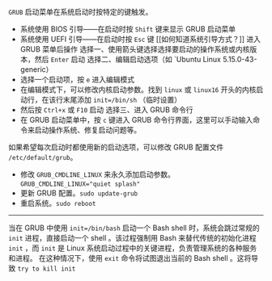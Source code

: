 `GRUB` 启动菜单在系统启动时按特定的键触发。
- 系统使用 BIOS 引导——在启动时按 `Shift` 键来显示 GRUB 启动菜单
- 系统使用 UEFI 引导——在启动时按 `Esc` 键
[[如何知道系统引导方式？]]
进入 GRUB 菜单后操作
选择一、使用箭头键选择选择要启动的操作系统或内核版本，然后 `Enter` 启动
选择二、编辑启动选项（如 `Ubuntu Linux 5.15.0-43-generic）
- 选择一个启动项，按 `e` 进入编辑模式
- 在编辑模式下，可以修改内核启动参数。找到 `linux` 或 `linux16` 开头的内核启动行，在该行末尾添加 `init=/bin/sh` （临时设置）
- 然后按 `Ctrl+x` 或 `F10` 启动
选择三、进入 GRUB 命令行
- 在 GRUB 启动菜单中，按 `c` 键进入 GRUB 命令行界面，这里可以手动输入命令来启动操作系统、修复启动问题等。

如果希望每次启动时都使用新的启动选项，可以修改 GRUB 配置文件 `/etc/default/grub`。
- 修改 `GRUB_CMDLINE_LINUX` 来永久添加启动参数。 `GRUB_CMDLINE_LINUX="quiet splash"`
- 更新 GRUB 配置。`sudo update-grub`
- 重启系统。`sudo reboot`

---
当在 GRUB 中使用 `init=/bin/bash` 启动一个 Bash shell 时，系统会跳过常规的 `init` 进程，直接启动一个 shell 。该过程强制用 Bash 来替代传统的初始化进程 `init` ，而 `init` 是 Linux 系统启动过程中的关键进程，负责管理系统的各种服务和进程。
在这种情况下，使用 `exit` 命令将试图退出当前的 Bash shell 。这将导致 `try to kill init`